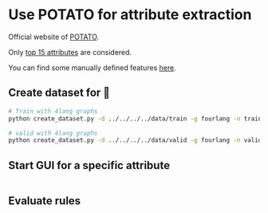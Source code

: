 # Use POTATO for attribute extraction

Official website of [POTATO](https://github.com/adaamko/POTATO).

Only [top 15 attributes](constants.py) are considered.

You can find some manually defined features [here](./features/manual).

## Create dataset for 🥔

```bash
# Train with 4lang graphs
python create_dataset.py -d ../../../../data/train -g fourlang -n train

# valid with 4lang graphs
python create_dataset.py -d ../../../../data/valid -g fourlang -n valid
```

## Start GUI for a specific attribute

```bash
```

## Evaluate rules

```bash
```
